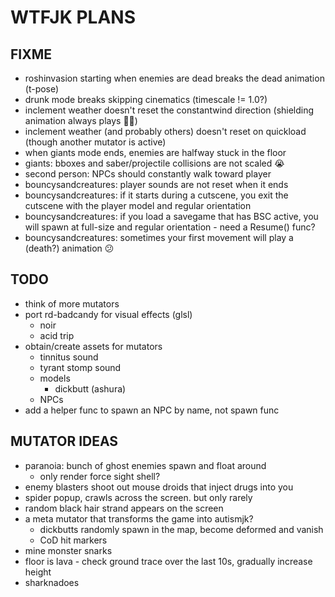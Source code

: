 # WTFJK PLANS

## FIXME

- roshinvasion starting when enemies are dead breaks the dead animation (t-pose)
- drunk mode breaks skipping cinematics (timescale != 1.0?)
- inclement weather doesn't reset the constantwind direction (shielding animation always plays 😮‍💨)
- inclement weather (and probably others) doesn't reset on quickload (though another mutator is active)
- when giants mode ends, enemies are halfway stuck in the floor
- giants: bboxes and saber/projectile collisions are not scaled 😭
- second person: NPCs should constantly walk toward player
- bouncysandcreatures: player sounds are not reset when it ends
- bouncysandcreatures: if it starts during a cutscene, you exit the cutscene with the player model and regular orientation
- bouncysandcreatures: if you load a savegame that has BSC active, you will spawn at full-size and regular orientation - need a Resume() func?
- bouncysandcreatures: sometimes your first movement will play a (death?) animation 😕

## TODO

- think of more mutators
- port rd-badcandy for visual effects (glsl)
  - noir
  - acid trip
- obtain/create assets for mutators
  - tinnitus sound
  - tyrant stomp sound
  - models
    - dickbutt (ashura)
  - NPCs
- add a helper func to spawn an NPC by name, not spawn func

## MUTATOR IDEAS

- paranoia: bunch of ghost enemies spawn and float around
  - only render force sight shell?
- enemy blasters shoot out mouse droids that inject drugs into you
- spider popup, crawls across the screen. but only rarely
- random black hair strand appears on the screen
- a meta mutator that transforms the game into autismjk?
  - dickbutts randomly spawn in the map, become deformed and vanish
  - CoD hit markers
- mine monster snarks
- floor is lava - check ground trace over the last 10s, gradually increase height
- sharknadoes
